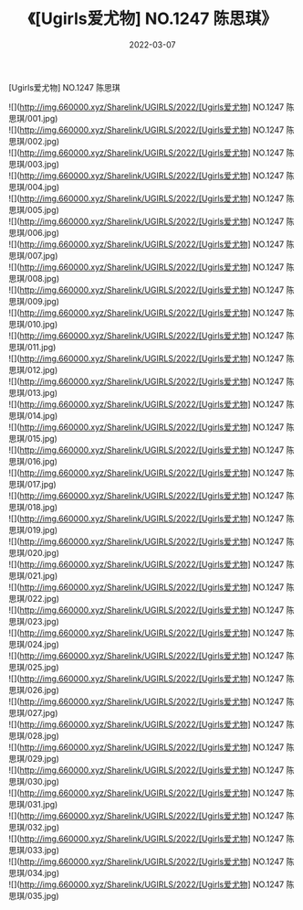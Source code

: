 ﻿---
layout: post
title:  《[Ugirls爱尤物] NO.1247 陈思琪》
date:   2022-03-07
img: http://img.660000.xyz/Sharelink/UGIRLS/2022/[Ugirls爱尤物] NO.1247 陈思琪/000.jpg
categories: [美女, 清纯, 唯美]
---

[Ugirls爱尤物] NO.1247 陈思琪

 ![](http://img.660000.xyz/Sharelink/UGIRLS/2022/[Ugirls爱尤物] NO.1247 陈思琪/001.jpg) <br>![](http://img.660000.xyz/Sharelink/UGIRLS/2022/[Ugirls爱尤物] NO.1247 陈思琪/002.jpg) <br>![](http://img.660000.xyz/Sharelink/UGIRLS/2022/[Ugirls爱尤物] NO.1247 陈思琪/003.jpg) <br>![](http://img.660000.xyz/Sharelink/UGIRLS/2022/[Ugirls爱尤物] NO.1247 陈思琪/004.jpg) <br>![](http://img.660000.xyz/Sharelink/UGIRLS/2022/[Ugirls爱尤物] NO.1247 陈思琪/005.jpg) <br>![](http://img.660000.xyz/Sharelink/UGIRLS/2022/[Ugirls爱尤物] NO.1247 陈思琪/006.jpg) <br>![](http://img.660000.xyz/Sharelink/UGIRLS/2022/[Ugirls爱尤物] NO.1247 陈思琪/007.jpg) <br>![](http://img.660000.xyz/Sharelink/UGIRLS/2022/[Ugirls爱尤物] NO.1247 陈思琪/008.jpg) <br>![](http://img.660000.xyz/Sharelink/UGIRLS/2022/[Ugirls爱尤物] NO.1247 陈思琪/009.jpg) <br>![](http://img.660000.xyz/Sharelink/UGIRLS/2022/[Ugirls爱尤物] NO.1247 陈思琪/010.jpg) <br>![](http://img.660000.xyz/Sharelink/UGIRLS/2022/[Ugirls爱尤物] NO.1247 陈思琪/011.jpg) <br>![](http://img.660000.xyz/Sharelink/UGIRLS/2022/[Ugirls爱尤物] NO.1247 陈思琪/012.jpg) <br>![](http://img.660000.xyz/Sharelink/UGIRLS/2022/[Ugirls爱尤物] NO.1247 陈思琪/013.jpg) <br>![](http://img.660000.xyz/Sharelink/UGIRLS/2022/[Ugirls爱尤物] NO.1247 陈思琪/014.jpg) <br>![](http://img.660000.xyz/Sharelink/UGIRLS/2022/[Ugirls爱尤物] NO.1247 陈思琪/015.jpg) <br>![](http://img.660000.xyz/Sharelink/UGIRLS/2022/[Ugirls爱尤物] NO.1247 陈思琪/016.jpg) <br>![](http://img.660000.xyz/Sharelink/UGIRLS/2022/[Ugirls爱尤物] NO.1247 陈思琪/017.jpg) <br>![](http://img.660000.xyz/Sharelink/UGIRLS/2022/[Ugirls爱尤物] NO.1247 陈思琪/018.jpg) <br>![](http://img.660000.xyz/Sharelink/UGIRLS/2022/[Ugirls爱尤物] NO.1247 陈思琪/019.jpg) <br>![](http://img.660000.xyz/Sharelink/UGIRLS/2022/[Ugirls爱尤物] NO.1247 陈思琪/020.jpg) <br>![](http://img.660000.xyz/Sharelink/UGIRLS/2022/[Ugirls爱尤物] NO.1247 陈思琪/021.jpg) <br>![](http://img.660000.xyz/Sharelink/UGIRLS/2022/[Ugirls爱尤物] NO.1247 陈思琪/022.jpg) <br>![](http://img.660000.xyz/Sharelink/UGIRLS/2022/[Ugirls爱尤物] NO.1247 陈思琪/023.jpg) <br>![](http://img.660000.xyz/Sharelink/UGIRLS/2022/[Ugirls爱尤物] NO.1247 陈思琪/024.jpg) <br>![](http://img.660000.xyz/Sharelink/UGIRLS/2022/[Ugirls爱尤物] NO.1247 陈思琪/025.jpg) <br>![](http://img.660000.xyz/Sharelink/UGIRLS/2022/[Ugirls爱尤物] NO.1247 陈思琪/026.jpg) <br>![](http://img.660000.xyz/Sharelink/UGIRLS/2022/[Ugirls爱尤物] NO.1247 陈思琪/027.jpg) <br>![](http://img.660000.xyz/Sharelink/UGIRLS/2022/[Ugirls爱尤物] NO.1247 陈思琪/028.jpg) <br>![](http://img.660000.xyz/Sharelink/UGIRLS/2022/[Ugirls爱尤物] NO.1247 陈思琪/029.jpg) <br>![](http://img.660000.xyz/Sharelink/UGIRLS/2022/[Ugirls爱尤物] NO.1247 陈思琪/030.jpg) <br>![](http://img.660000.xyz/Sharelink/UGIRLS/2022/[Ugirls爱尤物] NO.1247 陈思琪/031.jpg) <br>![](http://img.660000.xyz/Sharelink/UGIRLS/2022/[Ugirls爱尤物] NO.1247 陈思琪/032.jpg) <br>![](http://img.660000.xyz/Sharelink/UGIRLS/2022/[Ugirls爱尤物] NO.1247 陈思琪/033.jpg) <br>![](http://img.660000.xyz/Sharelink/UGIRLS/2022/[Ugirls爱尤物] NO.1247 陈思琪/034.jpg) <br>![](http://img.660000.xyz/Sharelink/UGIRLS/2022/[Ugirls爱尤物] NO.1247 陈思琪/035.jpg) <br>